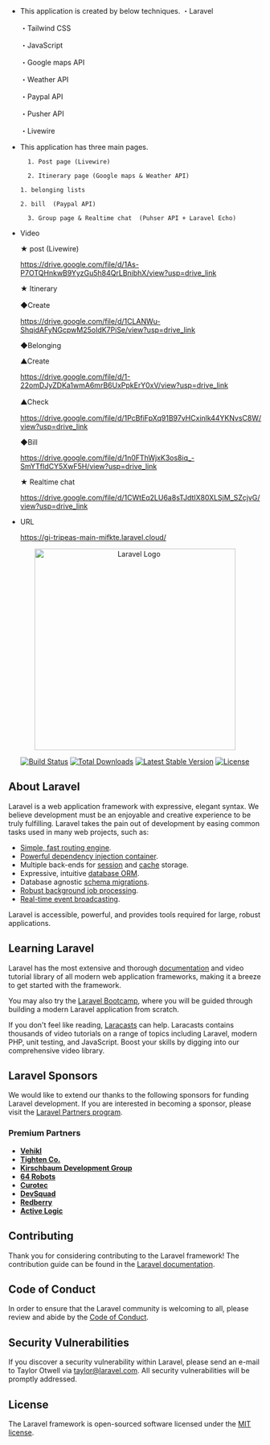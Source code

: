 - This application is created by  below techniques.
・Laravel
    
    ・Tailwind CSS
    
    ・JavaScript
    
    ・Google maps API
    
    ・Weather API
    
    ・Paypal API
    
    ・Pusher API
    
    ・Livewire
    
- This application has three main pages.

        1. Post page (Livewire)

        2. Itinerary page (Google maps & Weather API)

      1. belonging lists

      2. bill  (Paypal API)

        3. Group page & Realtime chat  (Puhser API + Laravel Echo)

- Video
    
    ★ post (Livewire)
    
    https://drive.google.com/file/d/1As-P7OTQHnkwB9YyzGu5h84QrLBnibhX/view?usp=drive_link
    
    ★ Itinerary
    
    ◆Create　
    
    https://drive.google.com/file/d/1CLANWu-ShqidAFyNGcpwM25oIdK7PiSe/view?usp=drive_link
    
    ◆Belonging
    
    ▲Create
    
    https://drive.google.com/file/d/1-22omDJyZDKa1wmA6mrB6UxPpkErY0xV/view?usp=drive_link
    
    ▲Check　
    
    https://drive.google.com/file/d/1PcBfiFpXq91B97vHCxinlk44YKNvsC8W/view?usp=drive_link
    
    ◆Bill
    
    https://drive.google.com/file/d/1n0FThWjxK3os8iq_-SmYTfIdCY5XwF5H/view?usp=drive_link
    
    ★ Realtime chat
    
    https://drive.google.com/file/d/1CWtEq2LU6a8sTJdtIX80XLSjM_SZcjvG/view?usp=drive_link
    
- URL
    
    https://gi-tripeas-main-mifkte.laravel.cloud/


<p align="center"><a href="https://laravel.com" target="_blank"><img src="https://raw.githubusercontent.com/laravel/art/master/logo-lockup/5%20SVG/2%20CMYK/1%20Full%20Color/laravel-logolockup-cmyk-red.svg" width="400" alt="Laravel Logo"></a></p>

<p align="center">
<a href="https://github.com/laravel/framework/actions"><img src="https://github.com/laravel/framework/workflows/tests/badge.svg" alt="Build Status"></a>
<a href="https://packagist.org/packages/laravel/framework"><img src="https://img.shields.io/packagist/dt/laravel/framework" alt="Total Downloads"></a>
<a href="https://packagist.org/packages/laravel/framework"><img src="https://img.shields.io/packagist/v/laravel/framework" alt="Latest Stable Version"></a>
<a href="https://packagist.org/packages/laravel/framework"><img src="https://img.shields.io/packagist/l/laravel/framework" alt="License"></a>
</p>

## About Laravel

Laravel is a web application framework with expressive, elegant syntax. We believe development must be an enjoyable and creative experience to be truly fulfilling. Laravel takes the pain out of development by easing common tasks used in many web projects, such as:

- [Simple, fast routing engine](https://laravel.com/docs/routing).
- [Powerful dependency injection container](https://laravel.com/docs/container).
- Multiple back-ends for [session](https://laravel.com/docs/session) and [cache](https://laravel.com/docs/cache) storage.
- Expressive, intuitive [database ORM](https://laravel.com/docs/eloquent).
- Database agnostic [schema migrations](https://laravel.com/docs/migrations).
- [Robust background job processing](https://laravel.com/docs/queues).
- [Real-time event broadcasting](https://laravel.com/docs/broadcasting).

Laravel is accessible, powerful, and provides tools required for large, robust applications.

## Learning Laravel

Laravel has the most extensive and thorough [documentation](https://laravel.com/docs) and video tutorial library of all modern web application frameworks, making it a breeze to get started with the framework.

You may also try the [Laravel Bootcamp](https://bootcamp.laravel.com), where you will be guided through building a modern Laravel application from scratch.

If you don't feel like reading, [Laracasts](https://laracasts.com) can help. Laracasts contains thousands of video tutorials on a range of topics including Laravel, modern PHP, unit testing, and JavaScript. Boost your skills by digging into our comprehensive video library.

## Laravel Sponsors

We would like to extend our thanks to the following sponsors for funding Laravel development. If you are interested in becoming a sponsor, please visit the [Laravel Partners program](https://partners.laravel.com).

### Premium Partners

- **[Vehikl](https://vehikl.com/)**
- **[Tighten Co.](https://tighten.co)**
- **[Kirschbaum Development Group](https://kirschbaumdevelopment.com)**
- **[64 Robots](https://64robots.com)**
- **[Curotec](https://www.curotec.com/services/technologies/laravel/)**
- **[DevSquad](https://devsquad.com/hire-laravel-developers)**
- **[Redberry](https://redberry.international/laravel-development/)**
- **[Active Logic](https://activelogic.com)**

## Contributing

Thank you for considering contributing to the Laravel framework! The contribution guide can be found in the [Laravel documentation](https://laravel.com/docs/contributions).

## Code of Conduct

In order to ensure that the Laravel community is welcoming to all, please review and abide by the [Code of Conduct](https://laravel.com/docs/contributions#code-of-conduct).

## Security Vulnerabilities

If you discover a security vulnerability within Laravel, please send an e-mail to Taylor Otwell via [taylor@laravel.com](mailto:taylor@laravel.com). All security vulnerabilities will be promptly addressed.

## License

The Laravel framework is open-sourced software licensed under the [MIT license](https://opensource.org/licenses/MIT).
